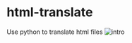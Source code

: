 # html-translate

Use python to translate html files
<img src="/Yuelioi/html-translate/blob/main/shoot001.jpg" title="intro" style="max-width:100%;">
